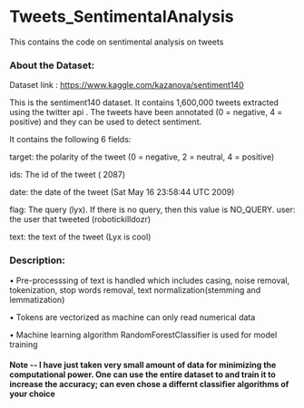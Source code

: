 # Tweets_SentimentalAnalysis
This contains the code on sentimental analysis on tweets

### About the Dataset: 
Dataset link : https://www.kaggle.com/kazanova/sentiment140

This is the sentiment140 dataset. It contains 1,600,000 tweets extracted using the twitter api . The tweets have been annotated (0 = negative, 4 = positive) and they can be used to detect sentiment.

It contains the following 6 fields:

target: the polarity of the tweet (0 = negative, 2 = neutral, 4 = positive)

ids: The id of the tweet ( 2087)

date: the date of the tweet (Sat May 16 23:58:44 UTC 2009)

flag: The query (lyx). If there is no query, then this value is NO_QUERY. user: the user that tweeted (robotickilldozr)

text: the text of the tweet (Lyx is cool)


### Description: 

•	Pre-processsing of text is handled which includes casing, noise removal, tokenization, stop words removal, text normalization(stemming and lemmatization)

•	Tokens are vectorized as machine can only read numerical data 

•	Machine learning algorithm RandomForestClassifier is used for model training

#### Note -- I have just taken very small amount of data for minimizing the computational power. One can use the entire dataset to and train it to increase the accuracy; can even chose a differnt classifier algorithms of your choice

